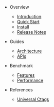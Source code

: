 * Overview
  * [Introduction](en-us/introduction.md)
  * [Quick Start](en-us/quick-start.md)
  * [Install](en-us/install.md)
  * [Release Notes](en-us/release-notes.md)

* Guides
  * [Architecture](en-us/architecture.md)
  * [APIs](en-us/apis.md)

* Benchmark
  * [Features](en-us/features.md)
  * [Performance](en-us/performance.md)

* References
  * [Universal Ctags](en-us/universal-ctags.md)
